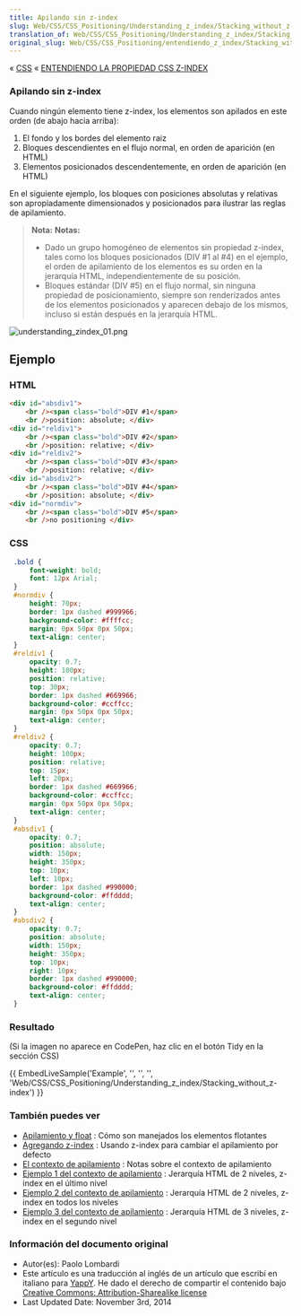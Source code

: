 ```yaml
---
title: Apilando sin z-index
slug: Web/CSS/CSS_Positioning/Understanding_z_index/Stacking_without_z-index
translation_of: Web/CSS/CSS_Positioning/Understanding_z_index/Stacking_without_z-index
original_slug: Web/CSS/CSS_Positioning/entendiendo_z_index/Stacking_without_z-index
---
```

« [CSS](/es/CSS "CSS") « [ENTENDIENDO LA PROPIEDAD CSS Z-INDEX](/es/docs/Web/CSS/CSS_Positioning/entendiendo_z_index "Understanding CSS z-index")

### Apilando sin z-index

Cuando ningún elemento tiene z-index, los elementos son apilados en este orden (de abajo hacia arriba):

1.  El fondo y los bordes del elemento raiz
2.  Bloques descendientes en el flujo normal, en orden de aparición (en HTML)
3.  Elementos posicionados descendentemente, en orden de aparición (en HTML)

En el siguiente ejemplo, los bloques con posiciones absolutas y relativas son apropiadamente dimensionados y posicionados para ilustrar las reglas de apilamiento.

> **Nota:** **Notas:**
>
> - Dado un grupo homogéneo de elementos sin propiedad z-index, tales como los bloques posicionados (DIV #1 al #4) en el ejemplo, el orden de apilamiento de los elementos es su orden en la jerarquía HTML, independientemente de su posición.
> - Bloques estándar (DIV #5) en el flujo normal, sin ninguna propiedad de posicionamiento, siempre son renderizados antes de los elementos posicionados y aparecen debajo de los mismos, incluso si están después en la jerarquía HTML.

![understanding_zindex_01.png](/@api/deki/files/910/=understanding_zindex_01.png)

## Ejemplo

### HTML

```html
<div id="absdiv1">
    <br /><span class="bold">DIV #1</span>
    <br />position: absolute; </div>
<div id="reldiv1">
    <br /><span class="bold">DIV #2</span>
    <br />position: relative; </div>
<div id="reldiv2">
    <br /><span class="bold">DIV #3</span>
    <br />position: relative; </div>
<div id="absdiv2">
    <br /><span class="bold">DIV #4</span>
    <br />position: absolute; </div>
<div id="normdiv">
    <br /><span class="bold">DIV #5</span>
    <br />no positioning </div>
```

### CSS

```css
 .bold {
     font-weight: bold;
     font: 12px Arial;
 }
 #normdiv {
     height: 70px;
     border: 1px dashed #999966;
     background-color: #ffffcc;
     margin: 0px 50px 0px 50px;
     text-align: center;
 }
 #reldiv1 {
     opacity: 0.7;
     height: 100px;
     position: relative;
     top: 30px;
     border: 1px dashed #669966;
     background-color: #ccffcc;
     margin: 0px 50px 0px 50px;
     text-align: center;
 }
 #reldiv2 {
     opacity: 0.7;
     height: 100px;
     position: relative;
     top: 15px;
     left: 20px;
     border: 1px dashed #669966;
     background-color: #ccffcc;
     margin: 0px 50px 0px 50px;
     text-align: center;
 }
 #absdiv1 {
     opacity: 0.7;
     position: absolute;
     width: 150px;
     height: 350px;
     top: 10px;
     left: 10px;
     border: 1px dashed #990000;
     background-color: #ffdddd;
     text-align: center;
 }
 #absdiv2 {
     opacity: 0.7;
     position: absolute;
     width: 150px;
     height: 350px;
     top: 10px;
     right: 10px;
     border: 1px dashed #990000;
     background-color: #ffdddd;
     text-align: center;
 }
```

### Resultado

(Si la imagen no aparece en CodePen, haz clic en el botón Tidy en la sección CSS)

{{ EmbedLiveSample('Example', '', '', '', 'Web/CSS/CSS_Positioning/Understanding_z_index/Stacking_without_z-index') }}

### También puedes ver

- [Apilamiento y float](/es/docs/Web/CSS/CSS_Positioning/entendiendo_z_index/Apilamiento_y_float "Apilamiento y float") : Cómo son manejados los elementos flotantes
- [Agregando z-index](/es/docs/Web/CSS/CSS_Positioning/entendiendo_z_index/Agregando_z-index "Agregando z-index") : Usando z-index para cambiar el apilamiento por defecto
- [El contexto de apilamiento](/es/docs/Web/CSS/CSS_Positioning/entendiendo_z_index/El_contexto_de_apilamiento "El contexto de apilamiento") : Notas sobre el contexto de apilamiento
- [Ejemplo 1 del contexto de apilamiento](/es/docs/Web/CSS/CSS_Positioning/entendiendo_z_index/ejemplo_1_del_contexto_de_apilamiento "Ejemplo 1 del contexto de apilamiento") : Jerarquía HTML de 2 niveles, z-index en el último nivel
- [Ejemplo 2 del contexto de apilamiento](/es/docs/Web/CSS/CSS_Positioning/entendiendo_z_index/ejemplo_2_del_contexto_de_apilamiento "Ejemplo 2 del contexto de apilamiento") : Jerarquía HTML de 2 niveles, z-index en todos los niveles
- [Ejemplo 3 del contexto de apilamiento](/es/docs/Web/CSS/CSS_Positioning/entendiendo_z_index/ejemplo_3_del_contexto_de_apilamiento "Ejemplo 3 del contexto de apilamiento") : Jerarquía HTML de 3 niveles, z-index en el segundo nivel

### Información del documento original

- Autor(es): Paolo Lombardi
- Este artículo es una traducción al inglés de un artículo que escribí en italiano para [YappY](http://www.yappy.it). He dado el derecho de compartir el contenido bajo [Creative Commons: Attribution-Sharealike license](http://creativecommons.org/licenses/by-sa/2.0/)
- Last Updated Date: November 3rd, 2014
